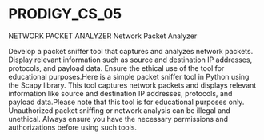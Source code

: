 # PRODIGY_CS_05
NETWORK PACKET ANALYZER
Network Packet Analyzer

Develop a packet sniffer tool that captures and analyzes network packets. Display relevant information such as source and destination IP addresses, protocols, and payload data. Ensure the ethical use of the tool for educational purposes.Here is a simple packet sniffer tool in Python using the Scapy library. This tool captures network packets and displays relevant information like source and destination IP addresses, protocols, and payload data.Please note that this tool is for educational purposes only. Unauthorized packet sniffing or network analysis can be illegal and unethical. Always ensure you have the necessary permissions and authorizations before using such tools.

